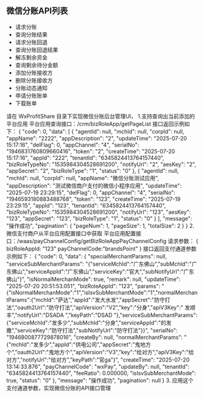 ## 微信分账API列表
- 请求分账
- 查询分账结果
- 请求分账回退
- 查询分账回退结果
- 解冻剩余资金
- 查询剩余待分金额
- 添加分账接收方
- 删除分账接收方
- 分账动态通知
- 申请分账账单
- 下载账单

请在 WxProfitShare 目录下实现微信分账后台管理UI，
1.支持查询出当前添加的平台应用
平台应用查询接口：/crm/bizRoleApp/getPageList
接口返回示例如下：
{
    "code": 0,
    "data": [
        {
            "agentId": null,
            "mchId": null,
            "corpId": null,
            "appName": "2222",
            "appDescription": "2",
            "updateTime": "2025-07-20 15:17:16",
            "delFlag": 0,
            "appChannel": "4",
            "serialNo": "1946831760809660416",
            "token": "2",
            "createTime": "2025-07-20 15:17:16",
            "appId": "222",
            "tenantId": "6345824413764157440",
            "bizRoleTypeNo": "1535984304528691200",
            "notifyUrl": "2",
            "aesKey": "2",
            "appSecret": "2",
            "bizRoleType": "1",
            "status": "0"
        },
        {
            "agentId": null,
            "mchId": null,
            "corpId": null,
            "appName": "微信分账测试应用",
            "appDescription": "测试微信商户支付的微信小程序应用",
            "updateTime": "2025-07-19 23:29:15",
            "delFlag": 0,
            "appChannel": "4",
            "serialNo": "1946593180883488768",
            "token": "123",
            "createTime": "2025-07-19 23:29:15",
            "appId": "123",
            "tenantId": "6345824413764157440",
            "bizRoleTypeNo": "1535984304528691200",
            "notifyUrl": "123",
            "aesKey": "123",
            "appSecret": "123",
            "bizRoleType": "1",
            "status": "0"
        }
    ],
    "message": "操作成功",
    "pagination": {
        "pageNum": 1,
        "pageSize": 1,
        "totalSize": 2
    }
}
2.微信支付商户从平台应用配置接口中获取
平台应用配置接口：/waas/payChannelConfig/getBizRoleAppPayChannelConfig
请求参数：
{
bizRoleAppId: "123"
payChannelCode:"brandsPoint"
}
接口返回支付通道参数示例如下：
{
    "code": 0,
    "data": {
        "specialMerchantParams": null,
        "serviceSubMerchantParams": "{\"serviceMchId\":\"广东佛山\",\"subMchId\":\"广东佛山\",\"serviceAppId\":\"广东佛山\",\"serviceKey\":\"官大\",\"subNotifyUrl\":\"广东佛山\"}",
        "isNormalMerchanMode": true,
        "remark": null,
        "updateTime": "2025-07-20 20:51:53.051",
        "bizRoleAppId": "123",
        "params": "{\"isNormalMerchanMode\":\"1\",\"isIsvSubMerchantMode\":\"1\",\"normalMerchantParams\":{\"mchId\":\"萨达\",\"appId\":\"发大水发\",\"appSecret\":\"防守打法\",\"oauth2Url\":\"防守打法\",\"apiVersion\":\"V2\",\"key\":\"分身\",\"apiV3Key\":\" 发顺丰\",\"notifyUrl\":\"DSADA \",\"keyPath\":\"DSAD \"},\"serviceSubMerchantParams\":{\"serviceMchId\":\"发多少\",\"subMchId\":\"分身\",\"serviceAppId\":\"的发撒\",\"serviceKey\":\"防守打法\",\"subNotifyUrl\":\"防守打法\"}}",
        "serialNo": "1946800877729878016",
        "createBy": null,
        "normalMerchantParams": "{\"mchId\":\"发多少\",\"appId\":\"供电公司\",\"appSecret\":\"鬼地方个\",\"oauth2Url\":\"鬼地方个\",\"apiVersion\":\"V3\",\"key\":\"给对方\",\"apiV3Key\":\"给对方\",\"notifyUrl\":\"给对方\",\"keyPath\":\"官ga\"}",
        "createTime": "2025-07-20 13:14:33.876",
        "payChannelCode": "wxPay",
        "updateBy": null,
        "tenantId": "6345824413764157440",
        "feeRatio": 0.000000,
        "isIsvSubMerchantMode": true,
        "status": "0"
    },
    "message": "操作成功",
    "pagination": null
}
3. 应用这个支付通道参数，实现微信分账的API接口管理

